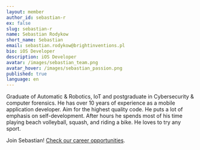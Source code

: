 ```yaml
---
layout: member
author_id: sebastian-r
ex: false
slug: sebastian-r
name: Sebastian Rodykow
short_name: Sebastian
email: sebastian.rodykow@brightinventions.pl
bio: iOS Developer
description: iOS Developer
avatar: /images/sebastian_team.png
avatar_hover: /images/sebastian_passion.png
published: true
language: en
---
```

Graduate of Automatic & Robotics, IoT and postgraduate in Cybersecurity & computer forensics. He has over 10 years of experience as a mobile application developer. Aim for the highest quality code. He puts a lot of emphasis on self-development. After hours he spends most of his time playing beach volleyball, squash, and riding a bike. He loves to try any sport. 

Join Sebastian! [Check our career opportunities](/career).
